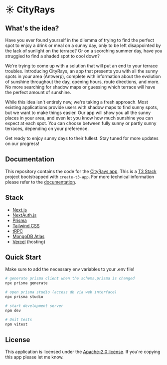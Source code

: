 # ☀️ CityRays

## What's the idea?

Have you ever found yourself in the dilemma of trying to find the perfect spot to enjoy a drink or meal on a sunny day, only to be left disappointed by the lack of sunlight on the terrace? Or on a scorching summer day, have you struggled to find a shaded spot to cool down?

We're trying to come up with a solution that will put an end to your terrace troubles. Introducing CityRays, an app that presents you with all the sunny spots in your area (Antwerp), complete with information about the evolution of sunshine throughout the day, opening hours, route directions, and more. No more searching for shadow maps or guessing which terrace will have the perfect amount of sunshine.

While this idea isn't entirely new, we're taking a fresh approach. Most existing applications provide users with shadow maps to find sunny spots, but we want to make things easier. Our app will show you all the sunny places in your area, and even let you know how much sunshine you can expect at each spot. You can choose between fully sunny or partly sunny terraces, depending on your preference.

Get ready to enjoy sunny days to their fullest. Stay tuned for more updates on our progress!

## Documentation

This repository contains the code for the [CityRays app](https://cityrays.vercel.app/). This is a [T3 Stack](https://create.t3.gg/) project bootstrapped with `create-t3-app`. For more technical information please refer to the [documentation](./docs/GUIDELINES.md).

## Stack

- [Next.js](https://nextjs.org)
- [NextAuth.js](https://next-auth.js.org)
- [Prisma](https://prisma.io)
- [Tailwind CSS](https://tailwindcss.com)
- [tRPC](https://trpc.io)
- [MongoDB Atlas](https://www.mongodb.com/cloud/atlas)
- [Vercel](https://vercel.com) (hosting)

## Quick Start

Make sure to add the necessary env variables to your .env file!

```bash
# generate prisma client when the schema.prisma is changed
npx prisma generate

# open prisma studio (access db via web interface)
npx prisma studio

# start development server
npm dev

# Unit tests
npm vitest
```

## License

This application is licensed under the [Apache-2.0 license](apache.org/licenses/LICENSE-2.0). If you're copying this app please let me know.
